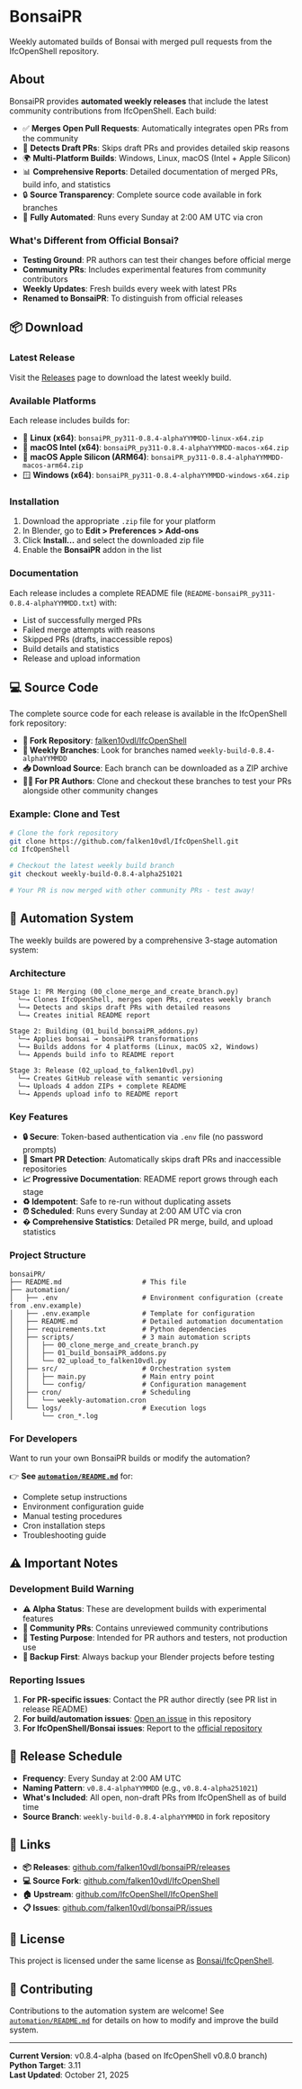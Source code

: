 # BonsaiPR

Weekly automated builds of Bonsai with merged pull requests from the IfcOpenShell repository.

## About

BonsaiPR provides **automated weekly releases** that include the latest community contributions from IfcOpenShell. Each build:

- ✅ **Merges Open Pull Requests**: Automatically integrates open PRs from the community
- 🎯 **Detects Draft PRs**: Skips draft PRs and provides detailed skip reasons
- 🌍 **Multi-Platform Builds**: Windows, Linux, macOS (Intel + Apple Silicon)
- 📊 **Comprehensive Reports**: Detailed documentation of merged PRs, build info, and statistics
- 🔒 **Source Transparency**: Complete source code available in fork branches
- 🤖 **Fully Automated**: Runs every Sunday at 2:00 AM UTC via cron

### What's Different from Official Bonsai?

- **Testing Ground**: PR authors can test their changes before official merge
- **Community PRs**: Includes experimental features from community contributors
- **Weekly Updates**: Fresh builds every week with latest PRs
- **Renamed to BonsaiPR**: To distinguish from official releases

## 📦 Download

### Latest Release

Visit the [Releases](https://github.com/falken10vdl/bonsaiPR/releases) page to download the latest weekly build.

### Available Platforms

Each release includes builds for:
- 🐧 **Linux (x64)**: `bonsaiPR_py311-0.8.4-alphaYYMMDD-linux-x64.zip`
- 🍎 **macOS Intel (x64)**: `bonsaiPR_py311-0.8.4-alphaYYMMDD-macos-x64.zip`
- 🍎 **macOS Apple Silicon (ARM64)**: `bonsaiPR_py311-0.8.4-alphaYYMMDD-macos-arm64.zip`
- 🪟 **Windows (x64)**: `bonsaiPR_py311-0.8.4-alphaYYMMDD-windows-x64.zip`

### Installation

1. Download the appropriate `.zip` file for your platform
2. In Blender, go to **Edit > Preferences > Add-ons**
3. Click **Install...** and select the downloaded zip file
4. Enable the **BonsaiPR** addon in the list

### Documentation

Each release includes a complete README file (`README-bonsaiPR_py311-0.8.4-alphaYYMMDD.txt`) with:
- List of successfully merged PRs
- Failed merge attempts with reasons
- Skipped PRs (drafts, inaccessible repos)
- Build details and statistics
- Release and upload information

## 💻 Source Code

The complete source code for each release is available in the IfcOpenShell fork repository:

- **🔗 Fork Repository**: [falken10vdl/IfcOpenShell](https://github.com/falken10vdl/IfcOpenShell)
- **📂 Weekly Branches**: Look for branches named `weekly-build-0.8.4-alphaYYMMDD`
- **📥 Download Source**: Each branch can be downloaded as a ZIP archive
- **👨‍💻 For PR Authors**: Clone and checkout these branches to test your PRs alongside other community changes

### Example: Clone and Test

```bash
# Clone the fork repository
git clone https://github.com/falken10vdl/IfcOpenShell.git
cd IfcOpenShell

# Checkout the latest weekly build branch
git checkout weekly-build-0.8.4-alpha251021

# Your PR is now merged with other community PRs - test away!
```

## 🤖 Automation System

The weekly builds are powered by a comprehensive 3-stage automation system:

### Architecture

```
Stage 1: PR Merging (00_clone_merge_and_create_branch.py)
  └─→ Clones IfcOpenShell, merges open PRs, creates weekly branch
  └─→ Detects and skips draft PRs with detailed reasons
  └─→ Creates initial README report

Stage 2: Building (01_build_bonsaiPR_addons.py)
  └─→ Applies bonsai → bonsaiPR transformations
  └─→ Builds addons for 4 platforms (Linux, macOS x2, Windows)
  └─→ Appends build info to README report

Stage 3: Release (02_upload_to_falken10vdl.py)
  └─→ Creates GitHub release with semantic versioning
  └─→ Uploads 4 addon ZIPs + complete README
  └─→ Appends upload info to README report
```

### Key Features

- **🔒 Secure**: Token-based authentication via `.env` file (no password prompts)
- **🎯 Smart PR Detection**: Automatically skips draft PRs and inaccessible repositories
- **📈 Progressive Documentation**: README report grows through each stage
- **♻️ Idempotent**: Safe to re-run without duplicating assets
- **⏰ Scheduled**: Runs every Sunday at 2:00 AM UTC via cron
- **� Comprehensive Statistics**: Detailed PR merge, build, and upload statistics

### Project Structure

```
bonsaiPR/
├── README.md                    # This file
├── automation/
│   ├── .env                     # Environment configuration (create from .env.example)
│   ├── .env.example             # Template for configuration
│   ├── README.md                # Detailed automation documentation
│   ├── requirements.txt         # Python dependencies
│   ├── scripts/                 # 3 main automation scripts
│   │   ├── 00_clone_merge_and_create_branch.py
│   │   ├── 01_build_bonsaiPR_addons.py
│   │   └── 02_upload_to_falken10vdl.py
│   ├── src/                     # Orchestration system
│   │   ├── main.py              # Main entry point
│   │   └── config/              # Configuration management
│   ├── cron/                    # Scheduling
│   │   └── weekly-automation.cron
│   └── logs/                    # Execution logs
│       └── cron_*.log
```

### For Developers

Want to run your own BonsaiPR builds or modify the automation?

👉 **See [`automation/README.md`](./automation/README.md)** for:
- Complete setup instructions
- Environment configuration guide
- Manual testing procedures
- Cron installation steps
- Troubleshooting guide

## ⚠️ Important Notes

### Development Build Warning

- **⚠️ Alpha Status**: These are development builds with experimental features
- **🧪 Community PRs**: Contains unreviewed community contributions
- **🎯 Testing Purpose**: Intended for PR authors and testers, not production use
- **💾 Backup First**: Always backup your Blender projects before testing

### Reporting Issues

1. **For PR-specific issues**: Contact the PR author directly (see PR list in release README)
2. **For build/automation issues**: [Open an issue](https://github.com/falken10vdl/bonsaiPR/issues) in this repository
3. **For IfcOpenShell/Bonsai issues**: Report to the [official repository](https://github.com/IfcOpenShell/IfcOpenShell/issues)

## 📅 Release Schedule

- **Frequency**: Every Sunday at 2:00 AM UTC
- **Naming Pattern**: `v0.8.4-alphaYYMMDD` (e.g., `v0.8.4-alpha251021`)
- **What's Included**: All open, non-draft PRs from IfcOpenShell as of build time
- **Source Branch**: `weekly-build-0.8.4-alphaYYMMDD` in fork repository

## 🔗 Links

- **📦 Releases**: [github.com/falken10vdl/bonsaiPR/releases](https://github.com/falken10vdl/bonsaiPR/releases)
- **💻 Source Fork**: [github.com/falken10vdl/IfcOpenShell](https://github.com/falken10vdl/IfcOpenShell)
- **🏠 Upstream**: [github.com/IfcOpenShell/IfcOpenShell](https://github.com/IfcOpenShell/IfcOpenShell)
- **📋 Issues**: [github.com/falken10vdl/bonsaiPR/issues](https://github.com/falken10vdl/bonsaiPR/issues)

## 📄 License

This project is licensed under the same license as [Bonsai/IfcOpenShell](https://github.com/IfcOpenShell/IfcOpenShell).

## 🤝 Contributing

Contributions to the automation system are welcome! See [`automation/README.md`](./automation/README.md) for details on how to modify and improve the build system.

---

**Current Version**: v0.8.4-alpha (based on IfcOpenShell v0.8.0 branch)  
**Python Target**: 3.11  
**Last Updated**: October 21, 2025